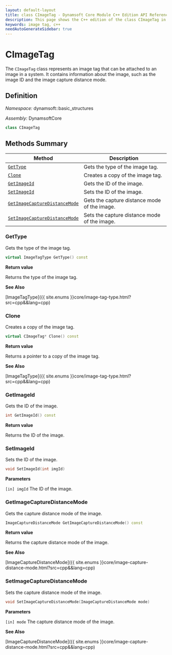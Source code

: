 ```yaml
---
layout: default-layout
title: class CImageTag - Dynamsoft Core Module C++ Edition API Reference
description: This page shows the C++ edition of the class CImageTag in Dynamsoft Core Module.
keywords: image tag, c++
needAutoGenerateSidebar: true
---
```


# CImageTag

The `CImageTag` class represents an image tag that can be attached to an image in a system. It contains information about the image, such as the image ID and the image capture distance mode.

## Definition

*Namespace:* dynamsoft::basic_structures

*Assembly:* DynamsoftCore

```cpp
class CImageTag 
```

## Methods Summary

| Method               | Description |
|----------------------|-------------|
| [`GetType`](#gettype) | Gets the type of the image tag. |
| [`Clone`](#clone) | Creates a copy of the image tag. |
| [`GetImageId`](#getimageid) | Gets the ID of the image. |
| [`SetImageId`](#setimageid) | Sets the ID of the image. |
| [`GetImageCaptureDistanceMode`](#getimagecapturedistancemode) | Gets the capture distance mode of the image. |
| [`SetImageCaptureDistanceMode`](#setimagecapturedistancemode) | Sets the capture distance mode of the image. |

### GetType

Gets the type of the image tag.

```cpp
virtual ImageTagType GetType() const
```

**Return value**

Returns the type of the image tag.

**See Also**

[ImageTagType]({{ site.enums }}core/image-tag-type.html?src=cpp&&lang=cpp)

### Clone

Creates a copy of the image tag.

```cpp
virtual CImageTag* Clone() const
```

**Return value**

Returns a pointer to a copy of the image tag.

**See Also**

[ImageTagType]({{ site.enums }}core/image-tag-type.html?src=cpp&&lang=cpp)

### GetImageId

Gets the ID of the image.

```cpp
int GetImageId() const
```

**Return value**

Returns the ID of the image.

### SetImageId

Sets the ID of the image.

```cpp
void SetImageId(int imgId)
```

**Parameters**

`[in] imgId` The ID of the image.

### GetImageCaptureDistanceMode

Gets the capture distance mode of the image.

```cpp
ImageCaptureDistanceMode GetImageCaptureDistanceMode() const
```

**Return value**

Returns the capture distance mode of the image.

**See Also**

[ImageCaptureDistanceMode]({{ site.enums }}core/image-capture-distance-mode.html?src=cpp&&lang=cpp)

### SetImageCaptureDistanceMode

Sets the capture distance mode of the image.

```cpp
void SetImageCaptureDistanceMode(ImageCaptureDistanceMode mode)
```

**Parameters**

`[in] mode` The capture distance mode of the image.

**See Also**

[ImageCaptureDistanceMode]({{ site.enums }}core/image-capture-distance-mode.html?src=cpp&&lang=cpp)

